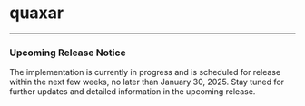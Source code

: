 # quaxar
---
### Upcoming Release Notice
The implementation is currently in progress and is scheduled for release within the next few weeks, no later than January 30, 2025. Stay tuned for further updates and detailed information in the upcoming release.
